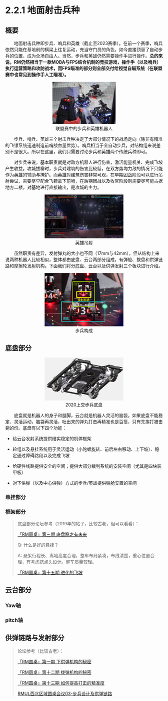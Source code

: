 # 2.2.1 地面射击兵种

## 概要
&emsp;&emsp;地面射击兵种即步兵、哨兵和英雄（截止至2023赛季）。在前一个赛季，哨兵依然只能在基地前的横梁上往复运动，充当守门员的角色，如今直接顶替了自动步兵的位置，成为全场自由人。当然，步兵和英雄仍然需要操作手进行操作。**总的来说，RM仍然相当于一款MOBA与FPS结合机制的竞技游戏，操作手（以及哨兵）执行运营策略和攻防战术，而FPS瞄准的部分则全部交付给视觉自瞄系统（在联盟赛中也常见到操作手人工瞄准）。**
<center>
    <img src = "https://raw.githubusercontent.com/Ostoponko/Picstorage/master/img/F229BEF2A386F995191778F95391FF23.jpg"
    width= 40%">
    <br>联盟赛中的步兵和英雄机器人
</center>

&emsp;&emsp;步兵、哨兵、英雄三个射击兵种决定了大部分情况下的战场走向（除非有精准的飞镖系统迅速制造前哨战血量优势）。哨兵相当于全自动步兵，对结构组来说差别不是很大。所以在这里，我们只需要讨论步兵和英雄两个传统兵种即可。

&emsp;&emsp;对步兵来说，基本职责就是对敌方机器人进行伤害，激活能量机关、完成飞坡产生收益。攻城拔寨时，步兵对建筑的伤害比较低，在双方势均力敌的情况下只能作为英雄的辅助与掩护。而英雄对建筑伤害非常可观，在早期团战阶段可以进行吊射尝试，需要尽早配合飞镖拿下前哨，在后期团战以及收官阶段则需要尽可能占据地方二楼，对基地进行直接输出，是攻城的主力。

<center>
    <img src = "https://raw.githubusercontent.com/Ostoponko/Picstorage/master/img/5%259DB%60%7B_5CG2%25G1)XUYUNUV.png"
    width= 50%">
    <br>英雄吊射
</center>

&emsp;&emsp;虽然职责有差异，发射弹丸的大小也不同（17mm与42mm），但从结构上来说两种机器人比较相似，整体都由底盘、云台两部分组成，有弹舱、拨盘和供弹链路和摩擦轮发射机构。下面我们将分底盘、云台以及供弹发射三个板块进行介绍。

<center>
    <img src = "https://raw.githubusercontent.com/Ostoponko/Picstorage/master/img/60AT6AGPUY%24J8FGG%5BO3RVR5.png"
    width= 50%">
    <br>步兵构成
</center>

## 底盘部分

<center>
    <img src = "https://raw.githubusercontent.com/Ostoponko/Picstorage/master/img/CR%7ED%40L%60%60_O%7D3S%5B%24JE5%5B_5)A.png"
    width= 50%">
    <br>2020上交步兵底盘
</center>

&emsp;&emsp;底盘就是机器人的身子和腿脚，云台就是机器人灵活的脑袋，如果底盘不能稳定、灵活运动，脑袋再灵活，吐出来的弹丸打击再精准也是百搭，只有先挨打被击毙的份。底盘有以下四个功能：

+ 给云台发射系统提供结实稳定的机体框架


+ 轮组以及悬挂系统用于灵活运动（小陀螺旋转、前后左右移动、上下坡）、稳定通过障碍路段以及完成飞坡


+ 给硬件线路提供安全的空间；提供大部分裁判系统的安装空间（尤其是四块装甲板）


+ 对下供弹（以及中心供弹）方式的步兵/英雄提供弹舱安置的空间

### 悬挂部分




### 框架部分



> 底盘部分论坛参考（2019年的帖子，比较古老，但可以看看）：
> 
> [「RM圆桌」第三期 底盘稳才有未来](https://bbs.robomaster.com/forum.php?mod=viewthread&tid=7745)
>  
> Q: 什么是好的悬挂？ 
> 
>A: 悬架行程长、离地高度合理，整车布局紧凑，布线清楚，重心位置合理，有考虑抗点头设计。整车质量较轻。
> 
> [「RM圆桌」第十五期 进化的飞坡](https://bbs.robomaster.com/forum.php?mod=viewthread&tid=8802)
 
## 云台部分

### Yaw轴

### pitch轴

## 供弹链路与发射部分


> 论坛参考（比较古老）：
> 
> [「RM圆桌」第一期 下供弹机构的秘密](https://bbs.robomaster.com/forum.php?mod=viewthread&tid=7632)
> 
> [「RM圆桌」第十二期 拨弹机构的秘密](https://bbs.robomaster.com/forum.php?mod=viewthread&tid=8461)
>  
> [「RM圆桌」第十三期 如何提高打击的精准度](https://bbs.robomaster.com/forum.php?mod=viewthread&tid=8512)
> 
> [RMUL西北区域圆桌会议03-步兵设计及供弹链路](https://bbs.robomaster.com/forum.php?mod=viewthread&tid=11487)